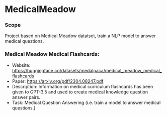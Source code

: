# MedicalMeadow
### Scope
Project based on Medical Meadow datatset, train a NLP model to answer medical questions.


### Medical Meadow Medical Flashcards:
- Website: https://huggingface.co/datasets/medalpaca/medical_meadow_medical_flashcards
- Paper: https://arxiv.org/pdf/2304.08247.pdf
- Description: Information on medical curriculum flashcards has been given to GPT-3.5 and
  used to create medical knowledge question answer pairs.
- Task: Medical Question Answering (i.e. train a model to answer medical questions.)
